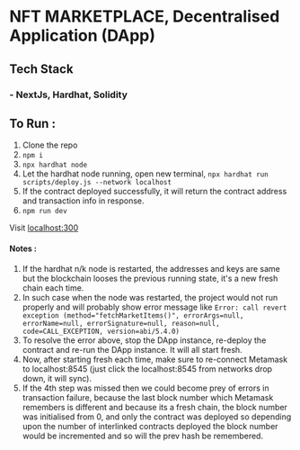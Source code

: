# NFT MARKETPLACE, Decentralised Application (DApp)  

## Tech Stack 
### - NextJs, Hardhat, Solidity

## To Run :

1. Clone the repo
2. `npm i`
3. `npx hardhat node`
4. Let the hardhat node running, open new terminal,
    `npx hardhat run scripts/deploy.js --network localhost`
5. If the contract deployed successfully, it will return the contract address and transaction info in response.
6. `npm run dev`

Visit [localhost:300](http://localhost:300)

#### Notes : 
1. If the hardhat n/k node is restarted, the addresses and keys are same but the blockchain looses the previous running state, it's a new fresh chain each time.
2. In such case when the node was restarted, the project would not run properly and will probably show error message like 
    `Error: call revert exception (method="fetchMarketItems()", errorArgs=null, errorName=null, errorSignature=null, reason=null, code=CALL_EXCEPTION, version=abi/5.4.0)`
3. To resolve the error above, stop the DApp instance, re-deploy the contract and re-run the DApp instance. It will all start fresh.
4. Now, after starting fresh each time, make sure to re-connect Metamask to localhost:8545 (just click the localhost:8545 from networks drop down, it will sync).
5. If the 4th step was missed then we could become prey of errors in transaction failure, because the last block number which Metamask remembers is different and because its a fresh chain, the block number was initialised from 0, and only the contract was deployed so depending upon the number of interlinked contracts deployed the block number would be incremented and so will the prev hash be remembered.